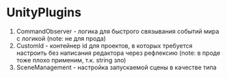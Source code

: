 # UnityPlugins

1. CommandObserver - логика для быстрого связывания событий мира с логикой (note: не для прода)
2. CustomId - контейнер id для проектов, в которых требуется настроить без написания редактора через рефлексию (note: в проде тоже плохо применим, т.к. string зло)
3. SceneManagement - настройка запускаемой сцены в качестве типа
